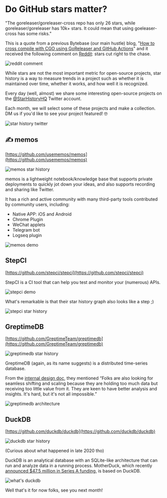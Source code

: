 # Do GitHub stars matter?

"The goreleaser/goreleaser-cross repo has only 26 stars, while goreleaser/goreleaser has 10k+ stars. It could mean that using goeleaser-cross has some risks."

This is a quote from a previous Bytebase (our main hustle) blog, "[How to cross compile with CGO using GoReleaser and GitHub Actions](https://www.bytebase.com/blog/how-to-cross-compile-with-cgo-use-goreleaser-and-github-action)" and it received the following comment on [Reddit](https://www.reddit.com/r/programmingcirclejerk/comments/wx6kmq/the_goreleasergoreleasercross_repo_has_only_26/): stars cut right to the chase.

![reddit comment](/blog/assets/star-history-monthly-pick-202212/reddit-comment.webp)

While stars are not the most important metric for open-source projects, star history is a way to measure trends in a project such as whether it is maintained over time, whether it works, and how well it is recognized.

Every day (well, almost) we share some interesting open-source projects on the [@StarHistoryHQ](https://twitter.com/StarHistoryHQ) Twitter account.

Each month, we will select some of these projects and make a collection. DM us if you'd like to see your project featured! 🤓

![star history twitter](/blog/assets/star-history-monthly-pick-202212/star-history-twitter.webp)

## ✍️ memos

[https://github.com/usememos/memos](https://github.com/usememos/memos)

![memos star history](/blog/assets/star-history-monthly-pick-202212/star-history-20221214-memos.webp)

memos is a lightweight notebook/knowledge base that supports private deployments to quickly jot down your ideas, and also supports recording and sharing like Twitter.

It has a rich and active community with many third-party tools contributed by community users, including:

-   Native APP: iOS and Android
-   Chrome Plugin
-   WeChat applets
-   Telegram bot
-   Logseq plugin

![memos demo](/blog/assets/star-history-monthly-pick-202212/memos-demo.webp)

## StepCI

[https://github.com/stepci/stepci](https://github.com/stepci/stepci)

StepCI is a CI tool that can help you test and monitor your (numerous) APIs.

![stepci demo](/blog/assets/star-history-monthly-pick-202212/stepci-demo.webp)

What's remarkable is that their star history graph also looks like a step ;)

![stepci star history](/blog/assets/star-history-monthly-pick-202212/star-history-2022121-stepci.webp)

## GreptimeDB

[https://github.com/GreptimeTeam/greptimedb](https://github.com/GreptimeTeam/greptimedb)

![greptimedb star history](/blog/assets/star-history-monthly-pick-202212/star-history-20221214-greptimedb.webp)

GreptimeDB (again, as its name suggests) is a distributed time-series database.

From the [internal design doc](https://greptime.com/blogs/2022-12-08-GreptimeDB-internal-design), they mentioned “Folks are also looking for seamless shifting and scaling because they are holding too much data but receiving too little value from it. They are keen to have better analysis and insights. It's hard, but it's not all impossible.”

![greptimedb architecture](/blog/assets/star-history-monthly-pick-202212/greptimedb-architecture.webp)

## DuckDB

[https://github.com/duckdb/duckdb](https://github.com/duckdb/duckdb)

![duckdb star history](/blog/assets/star-history-monthly-pick-202212/star-history-20221214-duckdb.webp)

(Curious about what happened in late 2020 tho)

DuckDB is an analytical database with an SQLite-like architecture that can run and analyze data in a running process. MotherDuck, which recently [announced $47.5 million in Series A funding](https://www.bytebase.com/blog/motherduck-from-sqlite-to-the-docker-for-data), is based on DuckDB.

![what's duckdb](/blog/assets/star-history-monthly-pick-202212/whats-duckdb.webp)

Well that's it for now folks, see you next month!
